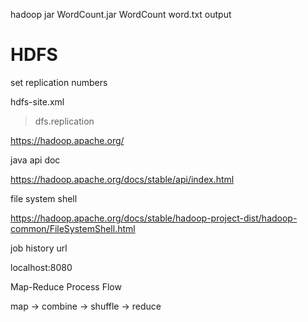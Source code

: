 hadoop jar WordCount.jar WordCount word.txt output

# HDFS

set replication numbers

hdfs-site.xml

> dfs.replication

https://hadoop.apache.org/

java api doc

https://hadoop.apache.org/docs/stable/api/index.html

file system shell

https://hadoop.apache.org/docs/stable/hadoop-project-dist/hadoop-common/FileSystemShell.html

job history url

localhost:8080


Map-Reduce Process Flow

map -> combine -> shuffle -> reduce

